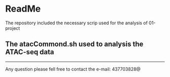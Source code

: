 # ReadMe
The repository included the necessary scrip used for the analysis of 01-project 

## The atacCommond.sh used to analysis the ATAC-seq data

----------------------------------------------------------------------------
Any question please fell free to contact the e-mail: 437703828@
